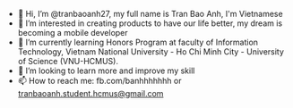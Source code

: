 - 👋 Hi, I’m @tranbaoanh27, my full name is Tran Bao Anh, I'm Vietnamese
- 👀 I’m interested in creating products to have our life better, my dream is becoming a mobile developer
- 🌱 I’m currently learning Honors Program at faculty of Information Technology, Vietnam National University - Ho Chi Minh City - University of Science (VNU-HCMUS).
- 💞️ I’m looking to learn more and improve my skill
- 📫 How to reach me: fb.com/banhhhhhhh or tranbaoanh.student.hcmus@gmail.com

<!---
tranbaoanh27/tranbaoanh27 is a ✨ special ✨ repository because its `README.md` (this file) appears on your GitHub profile.
You can click the Preview link to take a look at your changes.
--->
